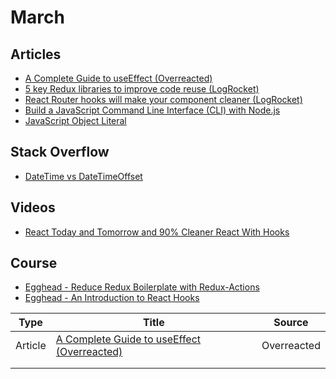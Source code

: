 # March

## Articles
- [A Complete Guide to useEffect (Overreacted)](https://overreacted.io/a-complete-guide-to-useeffect/)
- [5 key Redux libraries to improve code reuse (LogRocket)](https://blog.logrocket.com/5-redux-libraries-to-improve-code-reuse-9f93eaceaa83/)
- [React Router hooks will make your component cleaner (LogRocket)](https://blog.logrocket.com/react-router-hooks-will-make-your-component-cleaner/)
- [Build a JavaScript Command Line Interface (CLI) with Node.js](https://www.sitepoint.com/javascript-command-line-interface-cli-node-js/)
- [JavaScript Object Literal](https://www.dyn-web.com/tutorials/object-literal/)

## Stack Overflow
- [DateTime vs DateTimeOffset](https://stackoverflow.com/questions/4331189/datetime-vs-datetimeoffset)

## Videos
- [React Today and Tomorrow and 90% Cleaner React With Hooks](https://www.youtube.com/watch?v=dpw9EHDh2bM)

## Course
- [Egghead - Reduce Redux Boilerplate with Redux-Actions](https://egghead.io/courses/reduce-redux-boilerplate-with-redux-actions)
- [Egghead - An Introduction to React Hooks](https://egghead.io/playlists/an-introduction-to-react-hooks-78da2b22)

| Type | Title | Source |
|------|-------|--------|
|Article|[A Complete Guide to useEffect (Overreacted)](https://overreacted.io/a-complete-guide-to-useeffect/)|Overreacted|
|      |       |        |
|      |       |        |
